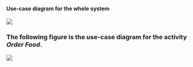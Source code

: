 #### Use-case diagram for the whole system

![](https://i.imgur.com/Lmcp1yR.png)


### The following figure is the use-case diagram for the activity *Order Food*.

![](https://i.imgur.com/f7pV3hu.png)

